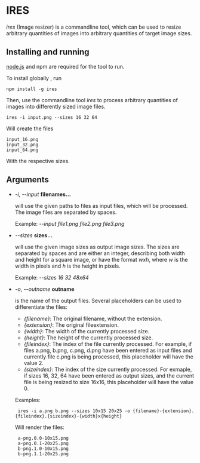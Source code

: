 # IRES

*ires* (Image resizer) is a commandline tool, which can be used to resize arbitrary 
quantities of images into arbitrary quantities of target image sizes.

## Installing and running

 [node.js](https://nodejs.org/en/download/) and npm are required for the tool to run.

To install globally , run

    npm install -g ires
    
Then, use the commandline tool *ires* to process arbitrary quantities 
of images into differently sized image files.

    ires -i input.png --sizes 16 32 64

Will create the files

    input_16.png
    input_32.png
    input_64.png
    
With the respective sizes. 

## Arguments

 * *-i*, *--input* **filenames...**
   
   will use the given paths to files as input files, which will be processed. 
   The image files are separated by spaces.
   
   Example: *--input file1.png file2.png file3.png*
   
 * *--sizes* **sizes...**

   will use the given image sizes as output image sizes. The sizes are separated
   by spaces and are either an integer, describing both width and height for a square
   image, or have the format *wxh*, where *w* is the width in pixels and *h* is the 
   height in pixels.
   
   Example: *--sizes 16 32 48x64*
   
 * *-o*, *--outname* **outname**
 
   is the name of the output files. Several placeholders can be used to differentiate
   the files:
   
   * *{filename}*: The original filename, without the extension.
   * *{extension}*: The original fileextension.
   * *{width}*: The width of the currently processed size.
   * *{height}*: The height of the currently processed size.
   * *{fileindex}*: The index of the file currently processed. For example, if files
       a.png, b.png, c.png, d.png have been entered as input files and currently file c.png
       is being processed, this placeholder will have the value 2.
   * *{sizeindex}*: The index of the size currently processed. For exmaple, if sizes
       16, 32, 64 have been entered as output sizes, and the current file is being resized
       to size 16x16, this placeholder will have the value 0.
       
   Examples:
   
        ires -i a.png b.png --sizes 10x15 20x25 -o {filename}-{extension}.{fileindex}.{sizeindex}-{width}x{height}
        
   Will render the files:
    
        a-png.0.0-10x15.png
        a-png.0.1-20x25.png
        b-png.1.0-10x15.png
        b-png.1.1-20x25.png
   
